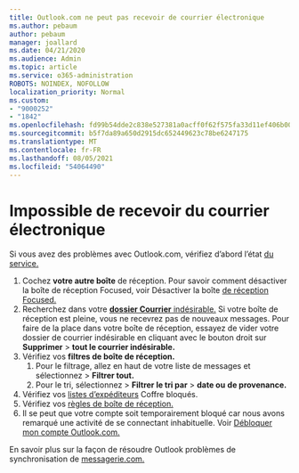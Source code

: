 ```yaml
---
title: Outlook.com ne peut pas recevoir de courrier électronique
ms.author: pebaum
author: pebaum
manager: joallard
ms.date: 04/21/2020
ms.audience: Admin
ms.topic: article
ms.service: o365-administration
ROBOTS: NOINDEX, NOFOLLOW
localization_priority: Normal
ms.custom:
- "9000252"
- "1842"
ms.openlocfilehash: fd99b54dde2c838e527381a0acff0f62f575fa33d11ef406b005761399b969a5
ms.sourcegitcommit: b5f7da89a650d2915dc652449623c78be6247175
ms.translationtype: MT
ms.contentlocale: fr-FR
ms.lasthandoff: 08/05/2021
ms.locfileid: "54064490"
---
```

# <a name="unable-to-receive-email"></a>Impossible de recevoir du courrier électronique

Si vous avez des problèmes avec Outlook.com, vérifiez d’abord l’état [du service.](https://go.microsoft.com/fwlink/p/?linkid=837482)

1. Cochez **votre autre boîte** de réception. Pour savoir comment désactiver la boîte de réception Focused, voir Désactiver la boîte [de réception Focused.](https://support.office.com/article/f714d94d-9e63-4217-9ccb-6cb2986aa1b2) 
2. Recherchez dans votre [ **dossier Courrier** indésirable.](https://outlook.live.com/mail/junkemail) Si votre boîte de réception est pleine, vous ne recevrez pas de nouveaux messages. Pour faire de la place dans votre boîte de réception, essayez de vider votre dossier de courrier indésirable en cliquant avec le bouton droit sur **Supprimer**  >  **tout le courrier indésirable.**
3. Vérifiez vos **filtres de boîte de réception.** 
    1. Pour le filtrage, allez en haut de votre liste de messages et sélectionnez  >  **Filtrer tout.**
    2. Pour le tri, sélectionnez   >  **Filtrer le tri par**  >  **date ou** **de provenance.**
4. Vérifiez vos [listes d’expéditeurs](https://outlook.live.com/mail/options/mail/junkEmail) Coffre bloqués.
5. Vérifiez vos [règles de boîte de réception.](https://outlook.live.com/mail/options/mail/rules)
6. Il se peut que votre compte soit temporairement bloqué car nous avons remarqué une activité de se connectant inhabituelle. Voir [Débloquer mon compte Outlook.com.](https://support.office.com/article/f4ad2701-d166-4d8b-8a6a-9af2a1f8a4c4)

En savoir plus sur la façon de résoudre Outlook problèmes de synchronisation de [messagerie.com.](https://support.office.com/article/d39e3341-8d79-4bf1-b3c7-ded602233642)